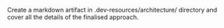 Create a markdown artifact in .dev-resources/architecture/ directory and cover all the details of the finalised approach.
